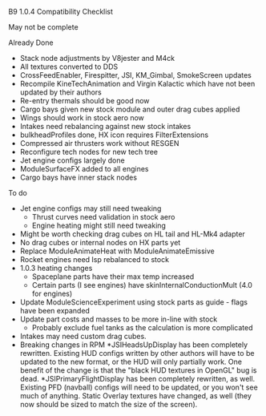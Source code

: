 B9 1.0.4 Compatibility Checklist

May not be complete

Already Done

* Stack node adjustments by V8jester and M4ck
* All textures converted to DDS
* CrossFeedEnabler, Firespitter, JSI, KM_Gimbal, SmokeScreen updates
* Recompile KineTechAnimation and Virgin Kalactic which have not been updated by their authors
* Re-entry thermals should be good now
* Cargo bays given new stock module and outer drag cubes applied
* Wings should work in stock aero now
* Intakes need rebalancing against new stock intakes
* bulkheadProfiles done, HX icon requires FilterExtensions
* Compressed air thrusters work without RESGEN
* Reconfigure tech nodes for new tech tree
* Jet engine configs largely done
* ModuleSurfaceFX added to all engines
* Cargo bays have inner stack nodes

To do

* Jet engine configs may still need tweaking
	* Thrust curves need validation in stock aero
	* Engine heating might still need tweaking
* Might be worth checking drag cubes on HL tail and HL-Mk4 adapter
* No drag cubes or internal nodes on HX parts yet
* Replace ModuleAnimateHeat with ModuleAnimateEmissive
* Rocket engines need Isp rebalanced to stock
* 1.0.3 heating changes
	* Spaceplane parts have their max temp increased
	* Certain parts (I see engines) have skinInternalConductionMult (4.0 for engines)
* Update ModuleScienceExperiment using stock parts as guide - flags have been expanded
* Update part costs and masses to be more in-line with stock
	* Probably exclude fuel tanks as the calculation is more complicated
* Intakes may need custom drag cubes.
* Breaking changes in RPM
	*JSIHeadsUpDisplay has been completely rewritten. Existing HUD configs written by other authors will have to be updated to the new format, or the HUD will only partially work. One benefit of the change is that the "black HUD textures in OpenGL" bug is dead.
	*JSIPrimaryFlightDisplay has been completely rewritten, as well. Existing PFD (navball) configs will need to be updated, or you won't see much of anything. Static Overlay textures have changed, as well (they now should be sized to match the size of the screen).
